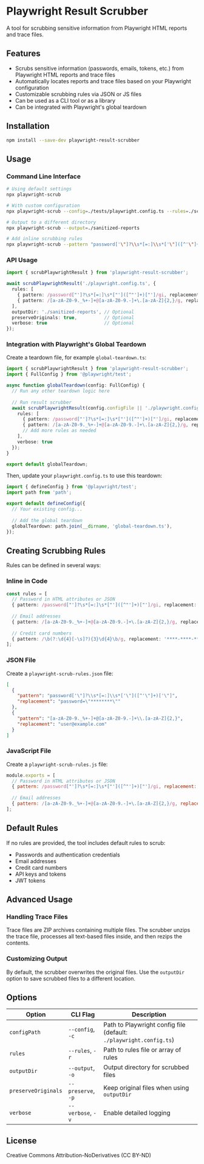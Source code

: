 # Playwright Result Scrubber

A tool for scrubbing sensitive information from Playwright HTML reports and trace files.

## Features

- Scrubs sensitive information (passwords, emails, tokens, etc.) from Playwright HTML reports and trace files
- Automatically locates reports and trace files based on your Playwright configuration
- Customizable scrubbing rules via JSON or JS files
- Can be used as a CLI tool or as a library
- Can be integrated with Playwright's global teardown

## Installation

```bash
npm install --save-dev playwright-result-scrubber
```

## Usage

### Command Line Interface

```bash
# Using default settings
npx playwright-scrub

# With custom configuration
npx playwright-scrub --config=./tests/playwright.config.ts --rules=./scrub-rules.json

# Output to a different directory
npx playwright-scrub --output=./sanitized-reports

# Add inline scrubbing rules
npx playwright-scrub --pattern "password['\"]?\\s*[=:]\\s*['\"]([^'\"]+)['\"]" "password=\\\"********\\\""
```

### API Usage

```typescript
import { scrubPlaywrightResult } from 'playwright-result-scrubber';

await scrubPlaywrightResult('./playwright.config.ts', {
  rules: [
    { pattern: /password["']?\s*[=:]\s*["']([^"']+)["']/gi, replacement: 'password="********"' },
    { pattern: /[a-zA-Z0-9._%+-]+@[a-zA-Z0-9.-]+\.[a-zA-Z]{2,}/g, replacement: 'user@example.com' },
  ],
  outputDir: './sanitized-reports', // Optional
  preserveOriginals: true,          // Optional
  verbose: true                     // Optional
});
```

### Integration with Playwright's Global Teardown

Create a teardown file, for example `global-teardown.ts`:

```typescript
import { scrubPlaywrightResult } from 'playwright-result-scrubber';
import { FullConfig } from '@playwright/test';

async function globalTeardown(config: FullConfig) {
  // Run any other teardown logic here
  
  // Run result scrubber
  await scrubPlaywrightResult(config.configFile || './playwright.config.ts', {
    rules: [
      { pattern: /password["']?\s*[=:]\s*["']([^"']+)["']/gi, replacement: 'password="********"' },
      { pattern: /[a-zA-Z0-9._%+-]+@[a-zA-Z0-9.-]+\.[a-zA-Z]{2,}/g, replacement: 'user@example.com' },
      // Add more rules as needed
    ],
    verbose: true
  });
}

export default globalTeardown;
```

Then, update your `playwright.config.ts` to use this teardown:

```typescript
import { defineConfig } from '@playwright/test';
import path from 'path';

export default defineConfig({
  // Your existing config...
  
  // Add the global teardown
  globalTeardown: path.join(__dirname, 'global-teardown.ts'),
});
```

## Creating Scrubbing Rules

Rules can be defined in several ways:

### Inline in Code

```typescript
const rules = [
  // Password in HTML attributes or JSON
  { pattern: /password["']?\s*[=:]\s*["']([^"']+)["']/gi, replacement: 'password="********"' },
  
  // Email addresses
  { pattern: /[a-zA-Z0-9._%+-]+@[a-zA-Z0-9.-]+\.[a-zA-Z]{2,}/g, replacement: 'user@example.com' },
  
  // Credit card numbers
  { pattern: /\b(?:\d{4}[-\s]?){3}\d{4}\b/g, replacement: '****-****-****-****' },
];
```

### JSON File

Create a `playwright-scrub-rules.json` file:

```json
[
  {
    "pattern": "password['\"]?\\s*[=:]\\s*['\"]([^'\"]+)['\"]",
    "replacement": "password=\"********\""
  },
  {
    "pattern": "[a-zA-Z0-9._%+-]+@[a-zA-Z0-9.-]+\\.[a-zA-Z]{2,}",
    "replacement": "user@example.com"
  }
]
```

### JavaScript File

Create a `playwright-scrub-rules.js` file:

```javascript
module.exports = [
  // Password in HTML attributes or JSON
  { pattern: /password["']?\s*[=:]\s*["']([^"']+)["']/gi, replacement: 'password="********"' },
  
  // Email addresses
  { pattern: /[a-zA-Z0-9._%+-]+@[a-zA-Z0-9.-]+\.[a-zA-Z]{2,}/g, replacement: 'user@example.com' },
];
```

## Default Rules

If no rules are provided, the tool includes default rules to scrub:

- Passwords and authentication credentials
- Email addresses
- Credit card numbers
- API keys and tokens
- JWT tokens

## Advanced Usage

### Handling Trace Files

Trace files are ZIP archives containing multiple files. The scrubber unzips the trace file, processes all text-based files inside, and then rezips the contents.

### Customizing Output

By default, the scrubber overwrites the original files. Use the `outputDir` option to save scrubbed files to a different location.

## Options

| Option | CLI Flag | Description |
|--------|----------|-------------|
| `configPath` | `--config`, `-c` | Path to Playwright config file (default: `./playwright.config.ts`) |
| `rules` | `--rules`, `-r` | Path to rules file or array of rules |
| `outputDir` | `--output`, `-o` | Output directory for scrubbed files |
| `preserveOriginals` | `--preserve`, `-p` | Keep original files when using `outputDir` |
| `verbose` | `--verbose`, `-v` | Enable detailed logging |

## License

Creative Commons Attribution-NoDerivatives (CC BY-ND)
